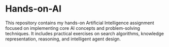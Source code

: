 # Hands-on-AI
This repository contains my hands-on Artificial Intelligence assignment focused on implementing core AI concepts and problem-solving techniques. It includes practical exercises on search algorithms, knowledge representation, reasoning, and intelligent agent design.
